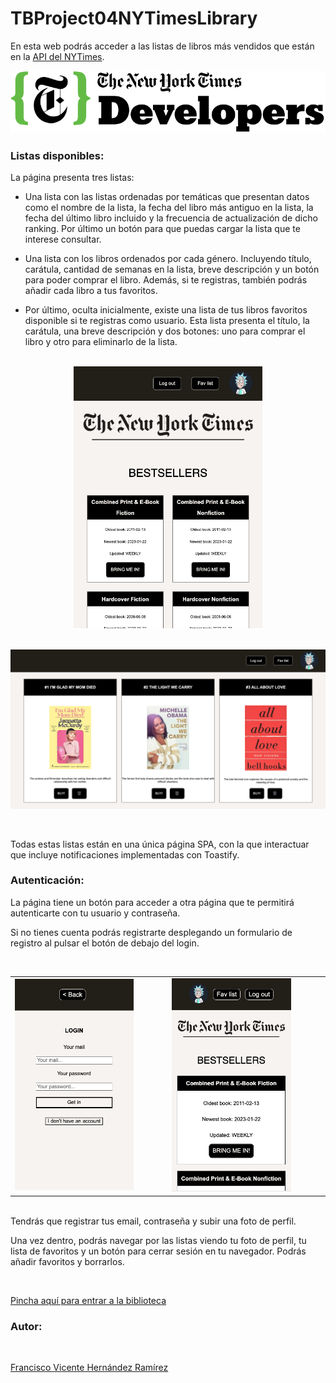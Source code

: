 # TBProject04NYTimesLibrary

En esta web podrás acceder a las listas de libros más vendidos que están en la [API del NYTimes](https://developer.nytimes.com/apis).


![NYT_logo](./assets/nyt.svg)


### **Listas disponibles:**

La página presenta tres listas:

- Una lista con las listas ordenadas por temáticas que presentan datos como el nombre de la lista, la fecha del libro más antiguo en la lista, la fecha del último libro incluido y la frecuencia de actualización de dicho ranking. Por último un botón para que puedas cargar la lista que te interese consultar.

- Una lista con los libros ordenados por cada género. Incluyendo título, carátula, cantidad de semanas en la lista, breve descripción y un botón para poder comprar el libro. Además, si te registras, también podrás añadir cada libro a tus favoritos.

- Por último, oculta inicialmente, existe una lista de tus libros favoritos disponible si te registras como usuario. Esta lista presenta el título, la carátula, una breve descripción y dos botones: uno para comprar el libro y otro para eliminarlo de la lista.

<br>

<div align="center">
  <img src="./assets/mainlist.png" style="width:60%; height:auto;">
</div>

<br>

![fav_list](./assets/favlist.png)

<br>


Todas estas listas están en una única página SPA, con la que interactuar que incluye notificaciones implementadas con Toastify.



### **Autenticación:**

La página tiene un botón para acceder a otra página que te permitirá autenticarte con tu usuario y contraseña.

Si no tienes cuenta podrás registrarte desplegando un formulario de registro al pulsar el botón de debajo del login.

<br>

<div align="center">
<table>
  <tr>
    <td>
<img src="./assets/nytmobilefirst2.png" style="width:80%; height:auto;">
</td>
    <td>
        <img src="./assets/nytmobilefirst.png" style="width:80%; height:auto;">
    </td>
  </tr>
</table>
</div>

<br>
Tendrás que registrar tus email, contraseña y subir una foto de perfil.

Una vez dentro, podrás navegar por las listas viendo tu foto de perfil, tu lista de favoritos y un botón para cerrar sesión en tu navegador. Podrás añadir favoritos y borrarlos.

<br>

[Pincha aquí para entrar a la biblioteca](https://francsy.github.io/TBProject04NYTimesLibrary/)


### **Autor:**

<br>

[Francisco Vicente Hernández Ramírez](https://github.com/Francsy)
